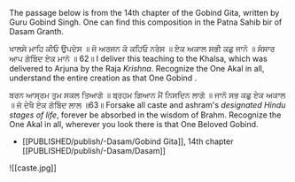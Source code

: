 The passage below is from the 14th chapter of the Gobind Gita, written by Guru Gobind Singh. One can find this composition in the Patna Sahib bir of Dasam Granth.

ਖਾਲਸੇ ਮਾਹਿ ਕੀਓ ਉਪਦੇਸ ॥ ਜੋ ਅਰਜਨ ਕੋ ਕਹਿਓ ਨਰੇਸ ॥ 
ਏਕ ਅਕਾਲ ਸਭੀ ਕਛੁ ਜਾਨੋ ॥ ਸੰਸਾਰ ਆਪ ਗੋਬਿੰਦ ਏਕ ਮਾਨੋ ॥ 62॥
I deliver this teaching to the Khalsa, which was delivered to Arjuna by the Raja *Krishna*. Recognize the One Akal in all, understand the entire creation as that One Gobind .

ਬਰਨ ਆਸ੍ਰਮ ਤੁਮ ਸਕਲ ਤਿਆਗੋ ॥ ਬ੍ਰਹਮ ਗਿਆਨ ਮੈਂ ਨਿਸਦਿਨ ਲਾਗੋ ॥ 
ਜਾਨੋ ਸਭ ਕਛੁ ਏਕ ਅਕਾਲ ॥ ਜੋ ਦੇਖੈ ਏਕ ਗੋਬਿੰਦ ਲਾਲ ॥63॥
Forsake all caste and ashram's *designated Hindu stages of life*, forever be absorbed in the wisdom of Brahm. Recognize the One Akal in all, wherever you look there is that One Beloved Gobind.

- [[PUBLISHED/publish/-Dasam/Gobind Gita]], 14th chapter
  [[PUBLISHED/publish/-Dasam/Dasam]]
  

![[caste.jpg]]